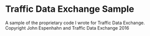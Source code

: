 # Traffic Data Exchange Sample
A sample of the proprietary code I wrote for Traffic Data Exchange. Copyright John Espenhahn and Traffic Data Exchange 2016
